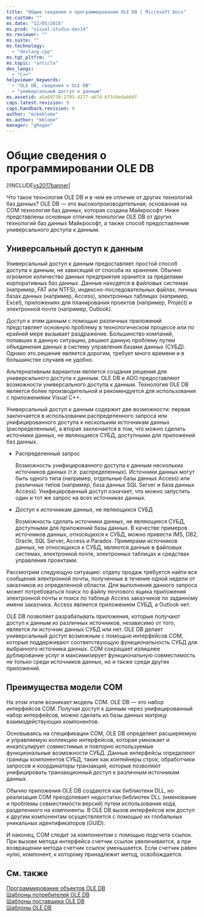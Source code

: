 ```yaml
---
title: "Общие сведения о программировании OLE DB | Microsoft Docs"
ms.custom: ""
ms.date: "12/05/2016"
ms.prod: "visual-studio-dev14"
ms.reviewer: ""
ms.suite: ""
ms.technology: 
  - "devlang-cpp"
ms.tgt_pltfrm: ""
ms.topic: "article"
dev_langs: 
  - "C++"
helpviewer_keywords: 
  - "OLE DB, сведения о OLE DB"
  - "универсальный доступ к данным"
ms.assetid: a5a69730-2793-4277-a67d-6f3c8edab6df
caps.latest.revision: 9
caps.handback.revision: 9
author: "mikeblome"
ms.author: "mblome"
manager: "ghogen"
---
```

# Общие сведения о программировании OLE DB
[!INCLUDE[vs2017banner](../../assembler/inline/includes/vs2017banner.md)]

Что такое технология OLE DB и в чем ее отличие от других технологий баз данных?  OLE DB — это высокопроизводительная, основанная на COM технология баз данных, которая создана Майкрософт.  Ниже представлены основные отличия технологии OLE DB от других технологий баз данных Майкрософт, а также способ предоставления универсального доступа к данным.  
  
## Универсальный доступ к данным  
 Универсальный доступ к данным предоставляет простой способ доступа к данным, не зависящий от способа их хранения.  Обычно огромное количество данных предприятия хранится за пределами корпоративных баз данных.  Данные находятся в файловых системах \(например, FAT или NTFS\), индексно\-последовательных файлах, личных базах данных \(например, Access\), электронных таблицах \(например, Excel\), приложениях для планирования проектов \(например, Project\) и электронной почте \(например, Outlook\).  
  
 Доступ к этим данным с помощью различных приложений представляет основную проблему в технологическом процессе или по крайней мере вызывает раздражение.  Большинство компаний, попавших в данную ситуацию, решают данную проблему путем объединения данных в систему управления базами данных \(СУБД\).  Однако это решение является дорогим, требует много времени и в большинстве случаев не удобно.  
  
 Альтернативным вариантом является создания решения для универсального доступа к данным.  OLE DB и ADO предоставляют возможности универсального доступа к данным.  Технология OLE DB является более производительной и рекомендуется для использования с приложениями Visual C\+\+.  
  
 Универсальный доступ к данным содержит две возможности: первая заключается в использовании распределенного запроса или унифицированного доступа к нескольким источникам данных \(распределенным\), а вторая заключается в том, что можно сделать источники данных, не являющиеся СУБД, доступными для приложений баз данных.  
  
-   Распределенный запрос  
  
     Возможность унифицированного доступа к данным нескольких источников данных \(т.е. распределенных\).  Источники данных могут быть одного типа \(например, отдельные базы данных Access\) или различных типов \(например, база данных SQL Server и база данных Access\).  Унифицированный доступ означает, что можно запустить один и тот же запрос на всех источниках данных.  
  
-   Доступ к источникам данных, не являющихся СУБД  
  
     Возможность сделать источники данных, не являющиеся СУБД, доступными для приложений базы данных.  В качестве примеров источников данных, относящихся к СУБД, можно привести IMS, DB2, Oracle, SQL Server, Access и Paradox.  Примерами источников данных, не относящихся к СУБД, являются данные в файловых системах, электронной почте, электронных таблицах и средствах управления проектами.  
  
 Рассмотрим следующую ситуацию: отделу продаж требуется найти все сообщения электронной почты, полученные в течение одной недели от заказчиков из определенной области.  Для выполнения данного запроса может потребоваться поиск по файлу почтового ящика приложения электронной почты и поиск по таблице Access заказчиков по заданному имени заказчика.  Access является приложением СУБД, а Outlook нет.  
  
 OLE DB позволяет разрабатывать приложения, которые получают доступ к данным из различных источников, независимо от того, является ли источник данных СУБД или нет.  OLE DB делает универсальный доступ возможным с помощью интерфейсов COM, которые поддерживают соответствующую функциональность СУБД для выбранного источника данных.  COM сокращает излишнее дублирование услуг и максимизирует функциональную совместимость не только среди источников данных, но и также среди других приложений.  
  
## Преимущества модели COM  
 На этом этапе возникает модель COM.  OLE DB — это набор интерфейсов COM.  Получая доступ к данным через унифицированный набор интерфейсов, можно сделать из базы данных матрицу взаимодействующих компонентов.  
  
 Основываясь на спецификации COM, OLE DB определяет расширяемую и управляемую коллекцию интерфейсов, которая умножает и инкапсулирует совместимые и повторно используемые функциональные возможности СУБД.  Данные интерфейсы определяют границы компонентов СУБД, такие как контейнеры строк, обработчики запросов и координаторы транзакций, которые позволяют унифицировать транзакционный доступ к различным источникам данных.  
  
 Обычно приложения OLE DB создаются как библиотеки DLL, но реализация COM преодолевает недостатки библиотек DLL \(именование и проблемы совместимости версий\) путем использования кода, разделенного на компоненты.  В OLE DB вызов интерфейсов или доступ к другим компонентам осуществляется с помощью их глобальных уникальных идентификаторов \(GUID\).  
  
 И наконец, COM следит за компонентом с помощью подсчета ссылок.  При вызове метода интерфейса счетчик ссылок увеличивается, а при возвращении метода счетчик ссылок уменьшается.  Если счетчик равен нулю, компонент, к которому принадлежит метод, освобождается.  
  
## См. также  
 [Программирование объектов OLE DB](../../data/oledb/ole-db-programming.md)   
 [Шаблоны потребителей OLE DB](../../data/oledb/ole-db-consumer-templates-cpp.md)   
 [Шаблоны поставщика OLE DB](../../data/oledb/ole-db-provider-templates-cpp.md)   
 [Шаблоны OLE DB](../Topic/OLE%20DB%20Templates.md)